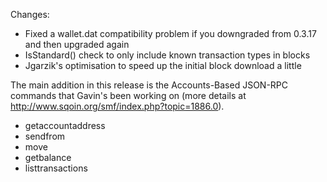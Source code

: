 Changes:
* Fixed a wallet.dat compatibility problem if you downgraded from 0.3.17 and then upgraded again
* IsStandard() check to only include known transaction types in blocks
* Jgarzik's optimisation to speed up the initial block download a little

The main addition in this release is the Accounts-Based JSON-RPC commands that Gavin's been working on (more details at http://www.sqoin.org/smf/index.php?topic=1886.0).  
* getaccountaddress
* sendfrom
* move
* getbalance
* listtransactions
